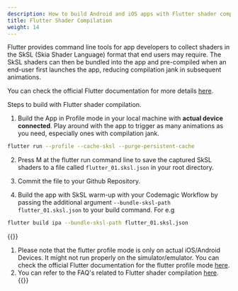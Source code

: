 ```yaml
---
description: How to build Android and iOS apps with Flutter shader compilation enabled.
title: Flutter Shader Compilation
weight: 14
---
```


Flutter provides command line tools for app developers to collect shaders in the SkSL (Skia Shader Language) format that end users may require. The SkSL shaders can then be bundled into the app and pre-compiled when an end-user first launches the app, reducing compilation jank in subsequent animations.

You can check the official Flutter documentation for more details [here](https://docs.flutter.dev/perf/shader).

Steps to build with Flutter shader compilation.

1. Build the App in Profile mode in your local machine with **actual device connected**. Play around with the app to trigger as many animations as you need, especially ones with compilation jank.

```bash
flutter run --profile --cache-sksl --purge-persistent-cache
```

2. Press M at the flutter run command line to save the captured SkSL shaders to a file called `flutter_01.sksl.json` in your root directory.

3. Commit the file to your Github Repository.

4. Build the app with SkSL warm-up with your Codemagic Workflow by passing the additional argument `--bundle-sksl-path flutter_01.sksl.json` to your build command. For e.g

```bash
flutter build ipa --bundle-sksl-path flutter_01.sksl.json
```

{{<notebox>}}

1. Please note that the flutter profile mode is only on actual iOS/Android Devices. It might not run properly on the simulator/emulator. You can check the official Flutter documentation for the flutter profile mode [here](https://github.com/flutter/flutter/wiki/Flutter%27s-modes).
2. You can refer to the FAQ's related to Flutter shader compilation [here](https://docs.flutter.dev/perf/shader#frequently-asked-questions).
   {{</notebox>}}
